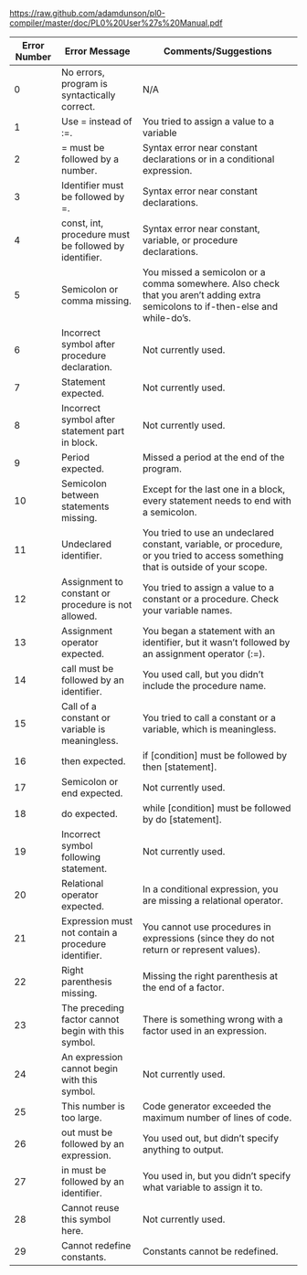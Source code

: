 

https://raw.github.com/adamdunson/pl0-compiler/master/doc/PL0%20User%27s%20Manual.pdf


| Error Number | Error Message                                          | Comments/Suggestions                                                                                   |
|--------------|--------------------------------------------------------|--------------------------------------------------------------------------------------------------------|
| 0            | No errors, program is syntactically correct.           | N/A                                                                                                    |
| 1            | Use = instead of :=.                                   | You tried to assign a value to a variable                                                              |
| 2            | = must be followed by a number.                        | Syntax error near constant declarations or in a conditional expression.                               |
| 3            | Identifier must be followed by =.                      | Syntax error near constant declarations.                                                               |
| 4            | const, int, procedure must be followed by identifier.  | Syntax error near constant, variable, or procedure declarations.                                       |
| 5            | Semicolon or comma missing.                            | You missed a semicolon or a comma somewhere. Also check that you aren’t adding extra semicolons to if-then-else and while-do’s. |
| 6            | Incorrect symbol after procedure declaration.          | Not currently used.                                                                                   |
| 7            | Statement expected.                                    | Not currently used.                                                                                   |
| 8            | Incorrect symbol after statement part in block.       | Not currently used.                                                                                   |
| 9            | Period expected.                                       | Missed a period at the end of the program.                                                             |
| 10           | Semicolon between statements missing.                  | Except for the last one in a block, every statement needs to end with a semicolon.                     |
| 11           | Undeclared identifier.                                 | You tried to use an undeclared constant, variable, or procedure, or you tried to access something that is outside of your scope. |
| 12           | Assignment to constant or procedure is not allowed.    | You tried to assign a value to a constant or a procedure. Check your variable names.                   |
| 13           | Assignment operator expected.                          | You began a statement with an identifier, but it wasn’t followed by an assignment operator (:=).        |
| 14           | call must be followed by an identifier.                | You used call, but you didn’t include the procedure name.                                               |
| 15           | Call of a constant or variable is meaningless.         | You tried to call a constant or a variable, which is meaningless.                                      |
| 16           | then expected.                                          | if [condition] must be followed by then [statement].                                                   |
| 17           | Semicolon or end expected.                             | Not currently used.                                                                                   |
| 18           | do expected.                                           | while [condition] must be followed by do [statement].                                                  |
| 19           | Incorrect symbol following statement.                  | Not currently used.                                                                                   |
| 20           | Relational operator expected.                          | In a conditional expression, you are missing a relational operator.                                    |
| 21           | Expression must not contain a procedure identifier.    | You cannot use procedures in expressions (since they do not return or represent values).               |
| 22           | Right parenthesis missing.                             | Missing the right parenthesis at the end of a factor.                                                  |
| 23           | The preceding factor cannot begin with this symbol.    | There is something wrong with a factor used in an expression.                                          |
| 24           | An expression cannot begin with this symbol.           | Not currently used.                                                                                   |
| 25           | This number is too large.                              | Code generator exceeded the maximum number of lines of code.                                           |
| 26           | out must be followed by an expression.                 | You used out, but didn’t specify anything to output.                                                   |
| 27           | in must be followed by an identifier.                  | You used in, but you didn’t specify what variable to assign it to.                                      |
| 28           | Cannot reuse this symbol here.                         | Not currently used.                                                                                   |
| 29           | Cannot redefine constants.                             | Constants cannot be redefined.                                                                         |